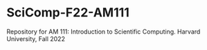 # SciComp-F22-AM111
Repository for AM 111: Introduction to Scientific Computing.  Harvard University, Fall 2022
